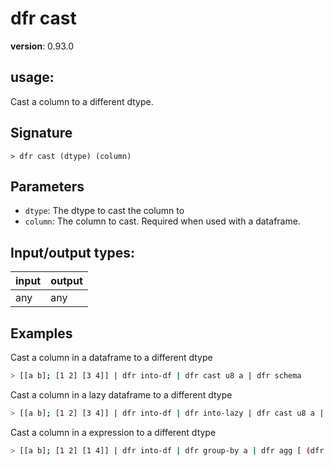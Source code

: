 # dfr cast

**version**: 0.93.0

## **usage**:

Cast a column to a different dtype.

## Signature

`> dfr cast (dtype) (column)`

## Parameters

- `dtype`: The dtype to cast the column to
- `column`: The column to cast. Required when used with a dataframe.

## Input/output types:

| input | output |
| ----- | ------ |
| any   | any    |

## Examples

Cast a column in a dataframe to a different dtype

```bash
> [[a b]; [1 2] [3 4]] | dfr into-df | dfr cast u8 a | dfr schema
```

Cast a column in a lazy dataframe to a different dtype

```bash
> [[a b]; [1 2] [3 4]] | dfr into-df | dfr into-lazy | dfr cast u8 a | dfr schema
```

Cast a column in a expression to a different dtype

```bash
> [[a b]; [1 2] [1 4]] | dfr into-df | dfr group-by a | dfr agg [ (dfr col b | dfr cast u8 | dfr min | dfr as "b_min") ] | dfr schema
```
